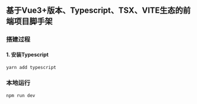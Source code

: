 <!--
 * @Author: changjun anson1992@163.com
 * @Date: 2024-01-05 10:36:01
 * @LastEditors: changjun anson1992@163.com
 * @LastEditTime: 2024-01-05 15:35:33
 * @FilePath: /VUE3-VITE-TS-TEMPLATE/README.md
 * @Description: 工程描述文档
-->
## 基于Vue3+版本、Typescript、TSX、VITE生态的前端项目脚手架

### 搭建过程

#### 1. 安装Typescript

```
yarn add typescript
```

### 本地运行
```
npm run dev
```

